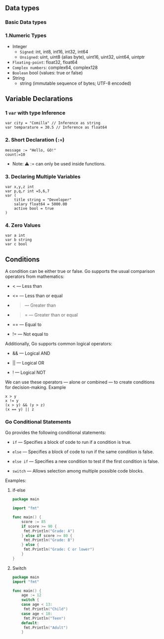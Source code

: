 ## Data types

### Basic Data types

### 1.Numeric Types

- Integer
  - `Signed`: int, int8, int16, int32, int64
  - `Unsigned`: uint, uint8 (alias byte), uint16, uint32, uint64, uintptr
- `Floating-point`: float32, float64
- `Complex numbers`: complex64, complex128
- `Boolean`
  bool (values: true or false)
- String
  - string (immutable sequence of bytes; UTF-8 encoded)

## Variable Declarations

### 1 `var` with type Inference

```golang
var city = "Comilla" // Inference as string
var temparature = 30.5 // Inference as float64
```

### 2. Short Declaration (`:=`)

```golang
message := "Hello, GO!"
count:=10
```

- Note: ⚠️ := can only be used inside functions.

### 3. Declaring Multiple Variables

```golang
var x,y,z int
var p,q,r int =5,6,7
var (
    title string = "Developer"
    salary float64 = 5000.00
    active bool = true
)
```

### 4. Zero Values

```golang
var a int
var b string
var c bool
```

## Conditions

A condition can be either true or false.
Go supports the usual comparison operators from mathematics:

- < — Less than

- <= — Less than or equal

- > — Greater than

- > = — Greater than or equal

- == — Equal to

- != — Not equal to

Additionally, Go supports common logical operators:

- && — Logical AND

- || — Logical OR

- ! — Logical NOT

We can use these operators — alone or combined — to create conditions for decision-making.
Example

```golang
x > y
x != y
(x > y) && (y > z)
(x == y) || z

```

### Go Conditional Statements

Go provides the following conditional statements:

- `if` — Specifies a block of code to run if a condition is true.

- `else` — Specifies a block of code to run if the same condition is false.

- `else if` — Specifies a new condition to test if the first condition is false.

- `switch` — Allows selection among multiple possible code blocks.

Examples:

1. if-else

   ```go
   package main

   import "fmt"

   func main() {
       score := 85
       if score >= 90 {
   	    fmt.Println("Grade: A")
       } else if score >= 80 {
   	    fmt.Println("Grade: B")
       } else {
   	    fmt.Println("Grade: C or lower")
       }
   }
   ```

2. Switch

   ```go
   package main
   import "fmt"

   func main() {
       age := 12
       switch {
       case age < 13:
   	    fmt.Println("Child")
       case age < 18:
   	    fmt.Println("Teen")
       default:
   	    fmt.Println("Adult")
       }
   ```
